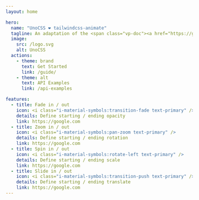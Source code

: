 ```yaml
---
layout: home

hero:
  name: "UnoCSS ❤ tailwindcss-animate"
  tagline: An adaptation of the <span class="vp-doc"><a href="https://github.com/jamiebuilds/tailwindcss-animate" target="_blank" rel="noreferrer">tailwindcss-animate</a></span> Tailwind plugin for <span class="vp-doc"><a href="https://unocss.dev/" target="_blank" rel="noreferrer">UnoCSS</a></span>
  image:
    src: /logo.svg
    alt: UnoCSS
  actions:
    - theme: brand
      text: Get Started
      link: /guide/
    - theme: alt
      text: API Examples
      link: /api-examples

features:
  - title: Fade in / out
    icon: <i class="i-material-symbols:transition-fade text-primary" />
    details: Define starting / ending opacity
    link: https://google.com
  - title: Zoom in / out
    icon: <i class="i-material-symbols:pan-zoom text-primary" />
    details: Define starting / ending rotation
    link: https://google.com
  - title: Spin in / out
    icon: <i class="i-material-symbols:rotate-left text-primary" />
    details: Define starting / ending scale
    link: https://google.com
  - title: Slide in / out
    icon: <i class="i-material-symbols:transition-push text-primary" />
    details: Define starting / ending translate
    link: https://google.com
---
```

